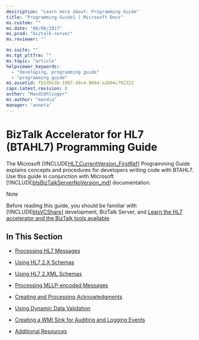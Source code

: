 ```yaml
---
description: "Learn more about: Programming Guide"
title: "Programming Guide1 | Microsoft Docs"
ms.custom: ""
ms.date: "06/08/2017"
ms.prod: "biztalk-server"
ms.reviewer: ""

ms.suite: ""
ms.tgt_pltfrm: ""
ms.topic: "article"
helpviewer_keywords: 
  - "developing, programming guide"
  - "programming guide"
ms.assetid: fb2d5e3b-1907-49c4-806d-a2604c702322
caps.latest.revision: 8
author: "MandiOhlinger"
ms.author: "mandia"
manager: "anneta"
---
```

# BizTalk Accelerator for HL7 (BTAHL7) Programming Guide
The Microsoft [!INCLUDE[HL7_CurrentVersion_FirstRef](../../includes/hl7-currentversion-firstref-md.md)] Programming Guide explains concepts and procedures for developers writing code with BTAHL7. Use this guide in conjunction with Microsoft [!INCLUDE[btsBizTalkServerNoVersion_md](../../includes/btsbiztalkservernoversion-md.md)] documentation.  
  
> [!NOTE]
>  Before reading this guide, you should be familiar with [!INCLUDE[btsVCSharp](../../includes/btsvcsharp-md.md)] development, BizTalk Server, and [Learn the HL7 accelerator and the BizTalk tools available](../../adapters-and-accelerators/accelerator-hl7/learn-the-hl7-accelerator-and-the-biztalk-tools-available.md).  
  
## In This Section  
  
-   [Processing HL7 Messages](../../adapters-and-accelerators/accelerator-hl7/processing-hl7-messages.md)  
  
-   [Using HL7 2.X Schemas](../../adapters-and-accelerators/accelerator-hl7/using-hl7-2-x-schemas.md)  
  
-   [Using HL7 2.XML Schemas](../../adapters-and-accelerators/accelerator-hl7/using-hl7-2-xml-schemas.md)  
  
-   [Processing MLLP-encoded Messages](../../adapters-and-accelerators/accelerator-hl7/processing-mllp-encoded-messages.md)  
  
-   [Creating and Processing Acknowledgments](../../adapters-and-accelerators/accelerator-hl7/creating-and-processing-acknowledgments.md)  
  
-   [Using Dynamic Data Validation](../../adapters-and-accelerators/accelerator-hl7/using-dynamic-data-validation.md)  
  
-   [Creating a WMI Sink for Auditing and Logging Events](../../adapters-and-accelerators/accelerator-hl7/creating-a-wmi-sink-for-auditing-and-logging-events.md)  
  
-   [Additional Resources](../../adapters-and-accelerators/accelerator-hl7/additional-resources.md)
